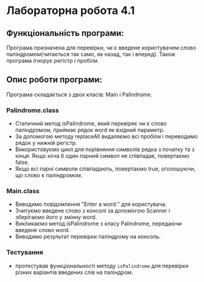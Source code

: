 # Лабораторна робота 4.1

## Функціональність програми:

Програма призначена для перевірки, чи є введене користувачем слово паліндромом(читається так само, як назад, так і вперед).
Також програма ігнорує регістр і пробіли.

## Опис роботи програми:

Програма складається з двох класів: Main і Palindrome.

### Palindrome.class

- Статичний метод isPalindrome, який перевіряє чи є слово паліндромом, приймає рядок word як вхідний параметр.
- За допомогою методу replaceAll видаляємо всі пробіли і переводимо рядок у нижній регістр.
- Використовуємо цикл для порівняння символів рядка з початку та з кінця. Якщо хоча б один парний символ не співпадає, повертаємо false.
- Якщо всі парні символи співпадають, повертаємо true, оголошуючи, що слово є паліндромом.

### Main.class

- Виводимо повідомлення "Enter a word:" для користувача.
- Зчитуємо введене слово з консолі за допомогою Scanner і зберігаємо його у змінну word.
- Викликаємо метод isPalindrome з класу Palindrome, передаючи введене слово word.
- Виводимо результат перевірки паліндрому на консоль.

### Тестування
- протестував функціональності методу `isPalindrome` для перевірки різних варіантів введених слів на паліндром.